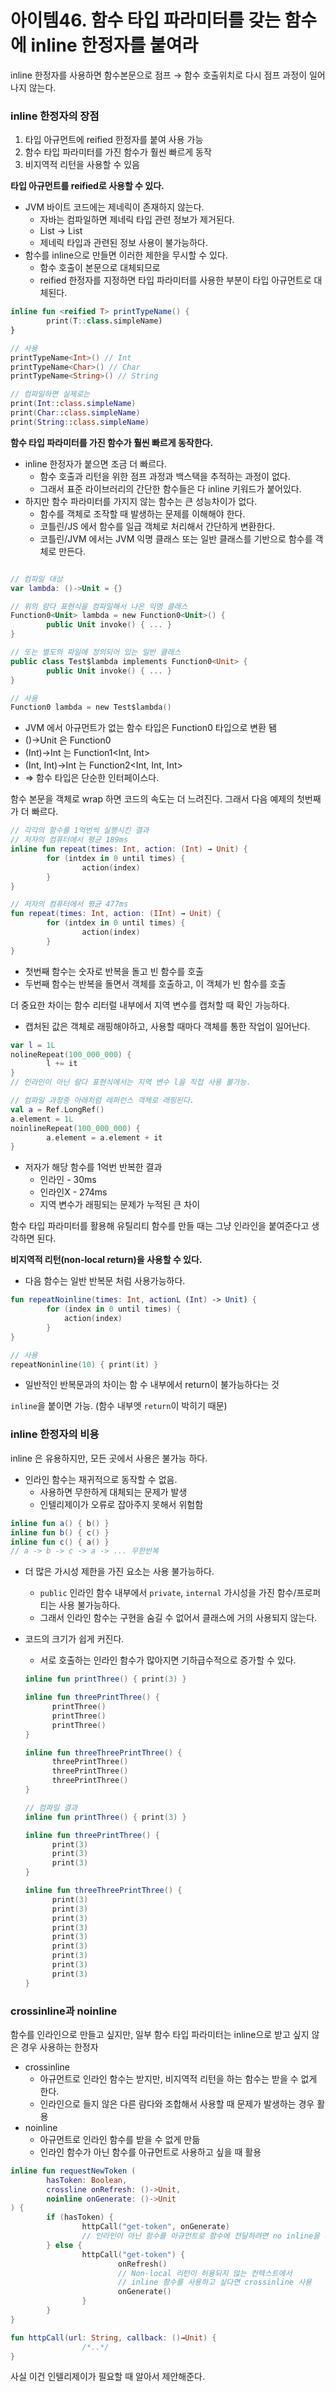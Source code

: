 # 아이템46. 함수 타입 파라미터를 갖는 함수에 inline 한정자를 붙여라

inline 한정자를 사용하면 함수본문으로 점프 → 함수 호출위치로 다시 점프 과정이 일어나지 않는다.

### inline 한정자의 장점

1. 타입 아규먼트에 reified 한정자를 붙여 사용 가능
2. 함수 타입 파라미터를 가진 함수가 훨씬 빠르게 동작
3. 비지역적 리턴을 사용할 수 있음

**타입 아규먼트를 reified로 사용할 수 있다.**

- JVM 바이트 코드에는 제네릭이 존재하지 않는다.
  - 자바는 컴파일하면 제네릭 타입 관련 정보가 제거된다.
  - List -> List
  - 제네릭 타입과 관련된 정보 사용이 불가능하다.
- 함수를 inline으로 만들면 이러한 제한을 무시할 수 있다.
  - 함수 호출이 본문으로 대체되므로
  - reified 한정자를 지정하면 타입 파라미터를 사용한 부분이 타입 아규먼트로 대체된다.

```kotlin
inline fun <reified T> printTypeName() { 
		print(T::class.simpleName)
}

// 사용
printTypeName<Int>() // Int
printTypeName<Char>() // Char
printTypeName<String>() // String

// 컴파일하면 실제로는
print(Int::class.simpleName)
print(Char::class.simpleName)
print(String::class.simpleName) 
```

**함수 타입 파라미터를 가진 함수가 훨씬 빠르게 동작한다.**

- inline 한정자가 붙으면 조금 더 빠르다.
  - 함수 호출과 리턴을 위한 점프 과정과 백스택을 추적하는 과정이 없다.
  - 그래서 표준 라이브러리의 간단한 함수들은 다 inline 키워드가 붙어있다.
- 하지만 함수 파라미터를 가지지 않는 함수는 큰 성능차이가 없다.
  - 함수를 객체로 조작할 때 발생하는 문제를 이해해야 한다.
  - 코틀린/JS 에서 함수를 일급 객체로 처리해서 간단하게 변환한다.
  - 코틀린/JVM 에서는 JVM 익명 클래스 또는 일반 클래스를 기반으로 함수를 객체로 만든다.

```kotlin

// 컴파일 대상
var lambda: ()->Unit = {}

// 위의 람다 표현식을 컴파일해서 나온 익명 클래스
Function0<Unit> lambda = new Function0<Unit>() {
		public Unit invoke() { ... }
}

// 또는 별도의 파일에 정의되어 있는 일반 클래스
public class Test$lambda implements Function0<Unit> {
		public Unit invoke() { ... }
}

// 사용
Function0 lambda = new Test$lambda()
```

- JVM 에서 아규먼트가 없는 함수 타입은 Function0 타입으로 변환 됌
- ()→Unit 은 Function0
- (Int)→Int 는 Function1<Int, Int>
- (Int, Int)→Int 는 Function2<Int, Int, Int>
- ⇒ 함수 타입은 단순한 인터페이스다.

함수 본문을 객체로 wrap 하면 코드의 속도는 더 느려진다. 그래서 다음 예제의 첫번째가 더 빠르다.

```kotlin
// 각각의 함수를 1억번씩 실행시킨 결과
// 저자의 컴퓨터에서 평균 189ms
inline fun repeat(times: Int, action: (Int) → Unit) {
		for (intdex in 0 until times) {
				action(index)
		}
}

// 저자의 컴퓨터에서 평균 477ms
fun repeat(times: Int, action: (IInt) → Unit) {
		for (intdex in 0 until times) {
				action(index)
		}
}
```

- 첫번째 함수는 숫자로 반복을 돌고 빈 함수를 호출
- 두번째 함수는 반복을 돌면서 객체를 호출하고, 이 객체가 빈 함수를 호출

더 중요한 차이는 함수 리터럴 내부에서 지역 변수를 캡처할 때 확인 가능하다.

- 캡처된 값은 객체로 래핑해야하고, 사용할 때마다 객체를 통한 작업이 일어난다.

```kotlin
var l = 1L
nolineRepeat(100_000_000) { 
		l += it 
}
// 인라인이 아닌 람다 표현식에서는 지역 변수 l을 직접 사용 불가능. 

// 컴파일 과정중 아래처럼 레퍼런스 객체로 래핑된다.
val a = Ref.LongRef()
a.element = 1L
noinlineRepeat(100_000_000) {
		a.element = a.element + it
}
```

- 저자가 해당 함수를 1억번 반복한 결과
  - 인라인 - 30ms
  - 인라인X - 274ms
  - 지역 변수가 래핑되는 문제가 누적된 큰 차이

함수 타입 파라미터를 활용해 유틸리티 함수를 만들 때는 그냥 인라인을 붙여준다고 생각하면 된다.

**비지역적 리턴(non-local return)을 사용할 수 있다.**

- 다음 함수는 일반 반복문 처럼 사용가능하다.

```kotlin
fun repeatNoinline(times: Int, actionL (Int) -> Unit) {
		for (index in 0 until times) {
			action(index)
		}
}

// 사용
repeatNoninline(10) { print(it) }
```

- 일반적인 반복문과의 차이는 함 수 내부에서 return이 불가능하다는 것

`inline`을 붙이면 가능. (함수 내부엣 `return`이 박히기 때문)

### inline 한정자의 비용

inline 은 유용하지만, 모든 곳에서 사용은 불가능 하다.

- 인라인 함수는 재귀적으로 동작할 수 없음.
  - 사용하면 무한하게 대체되는 문제가 발생
  - 인텔리제이가 오류로 잡아주지 못해서 위험함

```kotlin
inline fun a() { b() }
inline fun b() { c() }
inline fun c() { a() }
// a -> b -> c -> a -> ... 무한반복
```

- 더 많은 가시성 제한을 가진 요소는 사용 불가능하다.

  - `public` 인라인 함수 내부에서 `private`, `internal` 가시성을 가진 함수/프로퍼티는 사용 불가능하다.
  - 그래서 인라인 함수는 구현을 숨길 수 없어서 클래스에 거의 사용되지 않는다.

- 코드의 크기가 쉽게 커진다.

  - 서로 호출하는 인라인 함수가 많아지면 기하급수적으로 증가할 수 있다.

  ```kotlin
  inline fun printThree() { print(3) }
  
  inline fun threePrintThree() {
  		printThree()
  		printThree()
  		printThree()
  }
  
  inline fun threeThreePrintThree() {
  		threePrintThree() 
  		threePrintThree() 
  		threePrintThree() 
  }
  ```

  ```kotlin
  // 컴파일 결과
  inline fun printThree() { print(3) }
  
  inline fun threePrintThree() {
  		print(3)
  		print(3)
  		print(3)
  }
  
  inline fun threeThreePrintThree() {
  		print(3)
  		print(3)
  		print(3)
  		print(3)
  		print(3)
  		print(3)
  		print(3)
  		print(3)
  		print(3)
  }
  ```

### crossinline과 noinline

함수를 인라인으로 만들고 싶지만, 일부 함수 타입 파라미터는 inline으로 받고 싶지 않은 경우 사용하는 한정자

- crossinline
  - 아규먼트로 인라인 함수는 받지만, 비지역적 리턴을 하는 함수는 받을 수 없게 한다.
  - 인라인으로 들지 않은 다른 람다와 조합해서 사용할 때 문제가 발생하는 경우 활용
- noinline
  - 아규먼트로 인라인 함수를 받을 수 없게 만듦
  - 인라인 함수가 아닌 함수를 아규먼트로 사용하고 싶을 때 활용

```kotlin
inline fun requestNewToken (
		hasToken: Boolean,
		crossline onRefresh: ()->Unit,
		noinline onGenerate: ()->Unit
) {
		if (hasToken) {
				httpCall("get-token", onGenerate)
				// 인라인이 아닌 함수를 아규먼트로 함수에 전달하려면 no inline을 사용
		} else {
				httpCall("get-token") { 
						onRefresh() 
						// Non-local 리턴이 허용되지 않는 컨텍스트에서 
						// inline 함수를 사용하고 싶다면 crossinline 사용 
						onGenerate()
				}
		}
}

fun httpCall(url: String, callback: ()→Unit) { 
				/*..*/
}
```

사실 이건 인텔리제이가 필요할 때 알아서 제안해준다.
